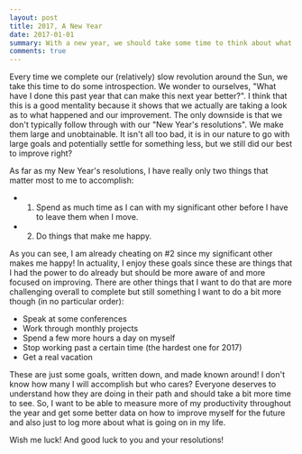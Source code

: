 ```yaml
---
layout: post
title: 2017, A New Year
date: 2017-01-01
summary: With a new year, we should take some time to think about what we want to do differently!
comments: true
---
```


Every time we complete our (relatively) slow revolution around the Sun, we take this time to
do some introspection. We wonder to ourselves, "What have I done this past year
that can make this next year better?". I think that this is a good mentality because
it shows that we actually are taking a look as to what happened and our improvement.
The only downside is that we don't typically follow through with our "New Year's
resolutions". We make them large and unobtainable. It isn't all too bad, it is in
our nature to go with large goals and potentially settle for something less, but
we still did our best to improve right?

As far as my New Year's resolutions, I have really only two things that matter most
to me to accomplish:
 - 1) Spend as much time as I can with my significant other before I have to leave
 them when I move.
 - 2) Do things that make me happy.

As you can see, I am already cheating on #2 since my significant other makes me happy!
In actuality, I enjoy these goals since these are things that I had the power to do
already but should be more aware of and more focused on improving. There are other
things that I want to do that are more challenging overall to complete but still something
I want to do a bit more though (in no particular order):

- Speak at some conferences
- Work through monthly projects
- Spend a few more hours a day on myself
- Stop working past a certain time (the hardest one for 2017)
- Get a real vacation

These are just some goals, written down, and made known around! I don't know how
many I will accomplish but who cares? Everyone deserves to
understand how they are doing in their path and should take a bit more time to see.
So, I want to be able to measure more of my productivity throughout the year and
get some better data on how to improve myself for the future and also just to log
more about what is going on in my life.

Wish me luck! And good luck to you and your resolutions!
